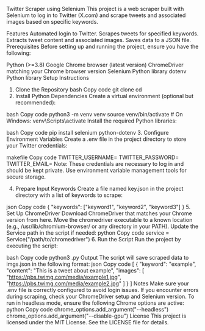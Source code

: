 Twitter Scraper using Selenium
This project is a web scraper built with Selenium to log in to Twitter (X.com) and scrape tweets and associated images based on specific keywords.

Features
Automated login to Twitter.
Scrapes tweets for specified keywords.
Extracts tweet content and associated images.
Saves data to a JSON file.
Prerequisites
Before setting up and running the project, ensure you have the following:

Python (>=3.8)
Google Chrome browser (latest version)
ChromeDriver matching your Chrome browser version
Selenium Python library
dotenv Python library
Setup Instructions
1. Clone the Repository
bash
Copy code
git clone <repository-url>
cd <repository-folder>
2. Install Python Dependencies
Create a virtual environment (optional but recommended):

bash
Copy code
python3 -m venv venv
source venv/bin/activate  # On Windows: venv\Scripts\activate
Install the required Python libraries:

bash
Copy code
pip install selenium python-dotenv
3. Configure Environment Variables
Create a .env file in the project directory to store your Twitter credentials:

makefile
Copy code
TWITTER_USERNAME=<your-twitter-username>
TWITTER_PASSWORD=<your-twitter-password>
TWITTER_EMAIL=<your-twitter-email>
Note: These credentials are necessary to log in and should be kept private. Use environment variable management tools for secure storage.

4. Prepare Input Keywords
Create a file named key.json in the project directory with a list of keywords to scrape:

json
Copy code
{
  "keywords": ["keyword1", "keyword2", "keyword3"]
}
5. Set Up ChromeDriver
Download ChromeDriver that matches your Chrome version from here.
Move the chromedriver executable to a known location (e.g., /usr/lib/chromium-browser/ or any directory in your PATH).
Update the Service path in the script if needed:
python
Copy code
service = Service("/path/to/chromedriver")
6. Run the Script
Run the project by executing the script:

bash
Copy code
python3 <script-name>.py
Output
The script will save scraped data to imgs.json in the following format:
json
Copy code
[
  {
    "keyword": "example",
    "content": "This is a tweet about example",
    "images": [
      "https://pbs.twimg.com/media/example1.jpg",
      "https://pbs.twimg.com/media/example2.jpg"
    ]
  }
]
Notes
Make sure your .env file is correctly configured to avoid login issues.
If you encounter errors during scraping, check your ChromeDriver setup and Selenium version.
To run in headless mode, ensure the following Chrome options are active:
python
Copy code
chrome_options.add_argument("--headless")
chrome_options.add_argument("--disable-gpu")
License
This project is licensed under the MIT License. See the LICENSE file for details.
